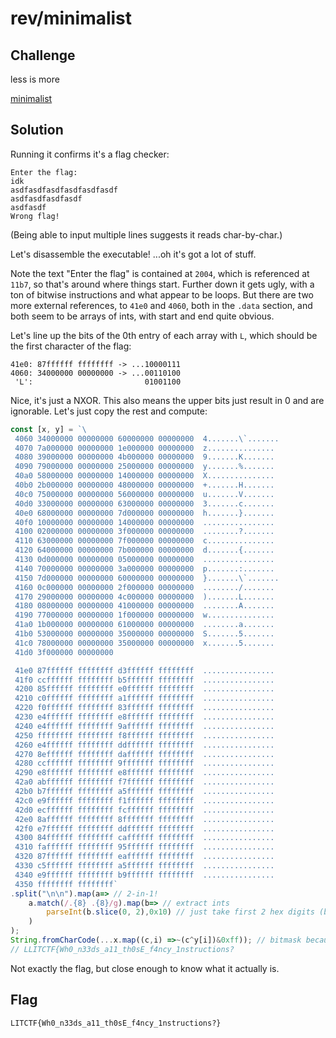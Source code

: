 # rev/minimalist

## Challenge

less is more

[minimalist](https://drive.google.com/uc?export=download&id=1vMY6FRx_Eff2ypd9vaZCRr6HYNdPsneX)

## Solution
Running it confirms it's a flag checker:
```
Enter the flag: 
idk
asdfasdfasdfasdfasdfasdf
asdfasdfasdfasdf
asdfasdf
Wrong flag!
```
(Being able to input multiple lines suggests it reads char-by-char.)

Let's disassemble the executable! ...oh it's got a lot of stuff.

Note the text "Enter the flag" is contained at `2004`, which is referenced at `11b7`, so that's around where things start.
Further down it gets ugly, with a ton of bitwise instructions and what appear to be loops. But there are two more external references, to `41e0` and `4060`, both in the `.data` section, and both seem to be arrays of ints, with start and end quite obvious.

Let's line up the bits of the 0th entry of each array with `L`, which should be the first character of the flag:
```
41e0: 87ffffff ffffffff -> ...10000111
4060: 34000000 00000000 -> ...00110100
 'L':                         01001100
```
Nice, it's just a NXOR. This also means the upper bits just result in 0 and are ignorable.
Let's just copy the rest and compute:
```js
const [x, y] = `\
 4060 34000000 00000000 60000000 00000000  4.......\`.......
 4070 7a000000 00000000 1e000000 00000000  z...............
 4080 39000000 00000000 4b000000 00000000  9.......K.......
 4090 79000000 00000000 25000000 00000000  y.......%.......
 40a0 58000000 00000000 14000000 00000000  X...............
 40b0 2b000000 00000000 48000000 00000000  +.......H.......
 40c0 75000000 00000000 56000000 00000000  u.......V.......
 40d0 33000000 00000000 63000000 00000000  3.......c.......
 40e0 68000000 00000000 7d000000 00000000  h.......}.......
 40f0 10000000 00000000 14000000 00000000  ................
 4100 02000000 00000000 3f000000 00000000  ........?.......
 4110 63000000 00000000 7f000000 00000000  c...............
 4120 64000000 00000000 7b000000 00000000  d.......{.......
 4130 0d000000 00000000 05000000 00000000  ................
 4140 70000000 00000000 3a000000 00000000  p.......:.......
 4150 7d000000 00000000 60000000 00000000  }.......\`.......
 4160 0c000000 00000000 2f000000 00000000  ......../.......
 4170 29000000 00000000 4c000000 00000000  ).......L.......
 4180 08000000 00000000 41000000 00000000  ........A.......
 4190 77000000 00000000 1f000000 00000000  w...............
 41a0 1b000000 00000000 61000000 00000000  ........a.......
 41b0 53000000 00000000 35000000 00000000  S.......5.......
 41c0 78000000 00000000 35000000 00000000  x.......5.......
 41d0 3f000000 00000000

 41e0 87ffffff ffffffff d3ffffff ffffffff  ................
 41f0 ccffffff ffffffff b5ffffff ffffffff  ................
 4200 85ffffff ffffffff e0ffffff ffffffff  ................
 4210 c0ffffff ffffffff a1ffffff ffffffff  ................
 4220 f0ffffff ffffffff 83ffffff ffffffff  ................
 4230 e4ffffff ffffffff e8ffffff ffffffff  ................
 4240 e4ffffff ffffffff 9affffff ffffffff  ................
 4250 ffffffff ffffffff f8ffffff ffffffff  ................
 4260 e4ffffff ffffffff ddffffff ffffffff  ................
 4270 8effffff ffffffff daffffff ffffffff  ................
 4280 ccffffff ffffffff 9fffffff ffffffff  ................
 4290 e8ffffff ffffffff e8ffffff ffffffff  ................
 42a0 abffffff ffffffff f7ffffff ffffffff  ................
 42b0 b7ffffff ffffffff a5ffffff ffffffff  ................
 42c0 e9ffffff ffffffff f1ffffff ffffffff  ................
 42d0 ecffffff ffffffff fcffffff ffffffff  ................
 42e0 8affffff ffffffff 8fffffff ffffffff  ................
 42f0 e7ffffff ffffffff ddffffff ffffffff  ................
 4300 84ffffff ffffffff caffffff ffffffff  ................
 4310 faffffff ffffffff 95ffffff ffffffff  ................
 4320 87ffffff ffffffff eaffffff ffffffff  ................
 4330 c5ffffff ffffffff a5ffffff ffffffff  ................
 4340 e9ffffff ffffffff b9ffffff ffffffff  ................
 4350 ffffffff ffffffff`
.split("\n\n").map(a=> // 2-in-1!
    a.match(/.{8} .{8}/g).map(b=> // extract ints
        parseInt(b.slice(0, 2),0x10) // just take first 2 hex digits (byte)
    )
);
String.fromCharCode(...x.map((c,i) =>~(c^y[i])&0xff)); // bitmask because working in bytes
// LLITCTF{Wh0_n33ds_a11_th0sE_f4ncy_1nstructions?
```
Not exactly the flag, but close enough to know what it actually is.

## Flag

`LITCTF{Wh0_n33ds_a11_th0sE_f4ncy_1nstructions?}`
